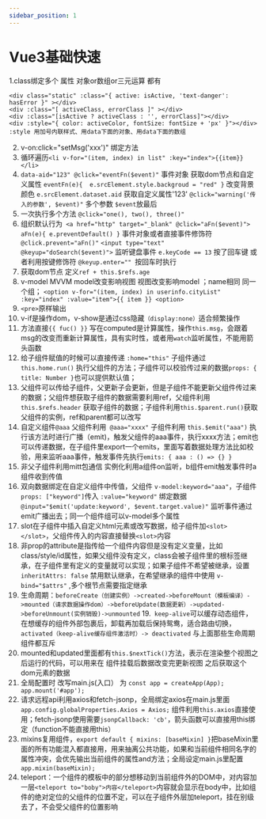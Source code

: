```yaml
---
sidebar_position: 1
---
```


# Vue3基础快速

1.class绑定多个 属性 对象or数组or三元运算  都有
```
<div class="static" :class="{ active: isActive, 'text-danger': hasError }" ></div>
<div :class="[ activeClass, errorClass ]" ></div>
<div :class="[isActive ? activeClass : '', errorClass]"></div>
<div :style="{ color: activeColor, fontSize: fontSize + 'px' }"></div>
:style 用加号内联样式、用data下面的对象、用data下面的数组
```
2. v-on:click="setMsg('xxx')" 绑定方法
3. 循环遍历`<li v-for="(item, index) in list" :key="index">{{item}}</li>`
4. `data-aid="123" @click="eventFn($event)"` 事件对象 获取dom节点和自定义属性
`eventFn(e){  e.srcElement.style.backgroud = "red" }`  改变背景颜色
`e.srcElement.dataset.aid` 获取自定义属性'123'
`@click="warning('传入的参数', $event)"`  多个参数 `$event`放最后 
5. 一次执行多个方法 `@click="one(), two(), three()"`
5. 组织默认行为` <a href="http" target="_blank" @click="aFn($event)">  aFn(e){ e.preventDefault() }` 事件对象或者直接事件修饰符  ` @click.prevent="aFn()"`
`<input type="text" @keyup="doSearch($event)">` 监听键盘事件 
`e.keyCode == 13` 按了回车键 或者利用按键修饰符 `@keyup.enter="" `按回车时执行
6. 获取dom节点 定义`ref + this.$refs.age`
7. v-model MVVM model改变影响视图 视图改变影响model ；name相同 同一个组；
`<option v-for="(item, index) in userinfo.cityList" :key="index" :value="item">{{ item }} <option>`
8. `<pre>`原样输出
9. v-if是操作dom，v-show是通过css隐藏`（display:none）`适合频繁操作
10. 方法直接`{{ fuc() }}` 写在computed是计算属性，操作`this.msg`，会跟着msg的改变而重新计算属性，具有实时性，或者用`watch`监听属性，不能用箭头函数
11. 给子组件赋值的时候可以直接传递  `:home="this"` 子组件通过`this.home.run()` 执行父组件的方法；子组件可以校验传过来的数据`props: { title: Number }`也可以提供默认值；
12. 父组件可以传给子组件，父更新子会更新，但是子组件不能更新父组件传过来的数据；父组件想获取子组件的数据需要利用ref，父组件利用`this.$refs.header` 获取子组件的数据；子组件利用`this.$parent.run()`获取父组件的实例，ref和parent都可以改写
13. 自定义组件`@aaa`  父组件利用` @aaa="xxxx"` 子组件利用 `this.$emit("aaa")` 执行该方法时进行广播（emit)，触发父组件的aaa事件，执行xxxx方法；emit也可以传递数据，在子组件里export一个emits，里面写着数据处理方法比如校验，用来监听aaa事件，触发事件先执行`emits: { aaa : () => {} }`
14. 非父子组件利用mitt包通信 实例化利用a组件on监听，b组件emit触发事件时a组件收到传值
15. 双向数据绑定在自定义组件中传值，父组件 `v-model:keyword="aaa"`，子组件 `props: ["keyword"]`传入 `:value="keyword"` 绑定数据 `@input="$emit('update:keyword', $event.target.value)"` 监听事件通过emit广播出去；同一个组件组可以v-model多个属性
16. slot在子组件中插入自定义html元素或改写数据，给子组件加`<slot></slot>`，父组件传入的内容直接替换`<slot>`内容
17. 非prop的attribute是指传给一个组件内容但是没有定义变量，比如class/style/id属性，如果父组件没有定义，class会被子组件里的根标签继承，在子组件里有定义的变量就可以实现；如果子组件不希望被继承，设置`inheritAttrs: false` 禁用默认继承，在希望继承的组件中使用 `v-bind="$attrs"` ,多个根节点需要指定继承
18. 生命周期：`beforeCreate（创建实例）->created->beforeMount（模板编译）->mounted（请求数据操作dom）->beforeUpdate(数据更新）->updated->beforeUnmount(实例销毁)->unmounted`
19.` keep-alive`可以缓存动态组件，在想缓存的组件外部包裹后，卸载再加载后保持鸳鸯，适合路由切换，`activated（keep-alive缓存组件激活时）-> deactivated` 与上面那些生命周期组件都互斥
20. mounted和updated里面都有`this.$nextTick()`方法，表示在渲染整个视图之后运行的代码，可以用来在 组件挂载后数据改变完更新视图 之后获取这个dom元素的数据
21. 全局配置时 改写main.js(入口） 为 `const app = createApp(App); app.mount('#app');`
22. 请求远程api利用axios和fetch-jsonp，全局绑定axios在main.js里面`app.config.globalProperties.Axios = Axios;` 组件利用`this.axios`直接使用；fetch-jsonp使用需要`jsonpCallback: 'cb'`，箭头函数可以直接用this绑定（function不能直接用this）
23. mixins复用组件，`export default { mixins: [baseMixin] }`把baseMixin里面的所有功能混入都直接用，用来抽离公共功能，如果和当前组件相同名字的属性冲突，会优先输出当前组件的属性and方法；全局设定main.js里配置 `app.mixin(baseMixin);`
24. teleport：一个组件的模板中的部分想移动到当前组件外的DOM中，对内容加一层`<teleport to="boby">内容</teleport>`内容就会显示在body中，比如组件的绝对定位的父组件的位置不定，可以在子组件外层加teleport，挂在别级去了，不会受父组件的位置影响
